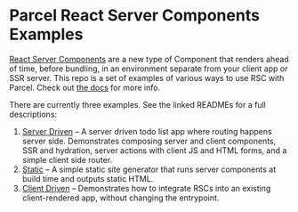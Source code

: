 # Parcel React Server Components Examples

[React Server Components](https://react.dev/reference/rsc/server-components) are a new type of Component that renders ahead of time, before bundling, in an environment separate from your client app or SSR server. This repo is a set of examples of various ways to use RSC with Parcel. Check out [the docs](https://parceljs.org/recipes/rsc/) for more info.

There are currently three examples. See the linked READMEs for a full descriptions:

1. [Server Driven](examples/server) – A server driven todo list app where routing happens server side. Demonstrates composing server and client components, SSR and hydration, server actions with client JS and HTML forms, and a simple client side router.
2. [Static](examples/static) – A simple static site generator that runs server components at build time and outputs static HTML.
3. [Client Driven](examples/client) – Demonstrates how to integrate RSCs into an existing client-rendered app, without changing the entrypoint.
